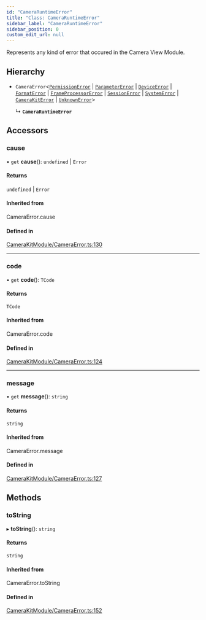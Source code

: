 ```yaml
---
id: "CameraRuntimeError"
title: "Class: CameraRuntimeError"
sidebar_label: "CameraRuntimeError"
sidebar_position: 0
custom_edit_url: null
---
```


Represents any kind of error that occured in the Camera View Module.

## Hierarchy

- `CameraError`<[`PermissionError`](../#permissionerror) \| [`ParameterError`](../#parametererror) \| [`DeviceError`](../#deviceerror) \| [`FormatError`](../#formaterror) \| [`FrameProcessorError`](../#frameprocessorerror) \| [`SessionError`](../#sessionerror) \| [`SystemError`](../#systemerror) \| [`CameraKitError`](../#camerakiterror) \| [`UnknownError`](../#unknownerror)\>

  ↳ **`CameraRuntimeError`**

## Accessors

### cause

• `get` **cause**(): `undefined` \| `Error`

#### Returns

`undefined` \| `Error`

#### Inherited from

CameraError.cause

#### Defined in

[CameraKitModule/CameraError.ts:130](https://github.com/popile-media/react-native-snapchat-camera-kit/blob/970158e/src/CameraKitModule/CameraError.ts#L130)

___

### code

• `get` **code**(): `TCode`

#### Returns

`TCode`

#### Inherited from

CameraError.code

#### Defined in

[CameraKitModule/CameraError.ts:124](https://github.com/popile-media/react-native-snapchat-camera-kit/blob/970158e/src/CameraKitModule/CameraError.ts#L124)

___

### message

• `get` **message**(): `string`

#### Returns

`string`

#### Inherited from

CameraError.message

#### Defined in

[CameraKitModule/CameraError.ts:127](https://github.com/popile-media/react-native-snapchat-camera-kit/blob/970158e/src/CameraKitModule/CameraError.ts#L127)

## Methods

### toString

▸ **toString**(): `string`

#### Returns

`string`

#### Inherited from

CameraError.toString

#### Defined in

[CameraKitModule/CameraError.ts:152](https://github.com/popile-media/react-native-snapchat-camera-kit/blob/970158e/src/CameraKitModule/CameraError.ts#L152)
